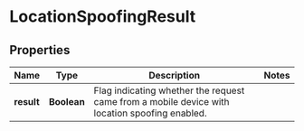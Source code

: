 

# LocationSpoofingResult


## Properties

| Name | Type | Description | Notes |
|------------ | ------------- | ------------- | -------------|
|**result** | **Boolean** | Flag indicating whether the request came from a mobile device with location spoofing enabled. |  |




